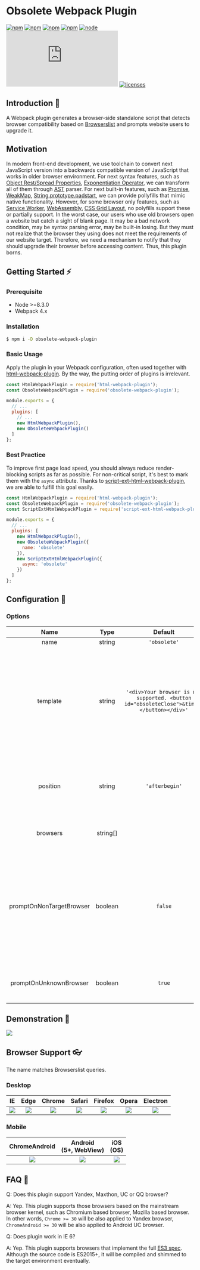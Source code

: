 # Obsolete Webpack Plugin

[![npm](https://img.shields.io/circleci/project/github/ElemeFE/obsolete-webpack-plugin.svg)](https://circleci.com/gh/ElemeFE/obsolete-webpack-plugin) [![npm](https://ci.appveyor.com/api/projects/status/github/ElemeFE/obsolete-webpack-plugin?svg=true)](https://ci.appveyor.com/project/chikara-chan/obsolete-webpack-plugin) [![npm](https://img.shields.io/codecov/c/github/ElemeFE/obsolete-webpack-plugin.svg)](https://codecov.io/github/ElemeFE/obsolete-webpack-plugin) [![npm](https://img.shields.io/npm/v/obsolete-webpack-plugin.svg)](https://npmjs.com/package/obsolete-webpack-plugin) [![node](https://img.shields.io/node/v/obsolete-webpack-plugin.svg)](https://nodejs.org) [![npm](https://img.badgesize.io/https://unpkg.com/obsolete-web/dist/obsolete.min.js?compression=gzip)](https://unpkg.com/obsolete-web/dist/obsolete.min.js) [![licenses](https://img.shields.io/npm/l/obsolete-webpack-plugin.svg)](https://gitlab.alibaba-inc.com/eleme-fe-lpd/obsolete-webpack-plugin/blob/master/LICENSE)

## Introduction :low_brightness:

A Webpack plugin generates a browser-side standalone script that detects browser compatibility based on [Browserslist](https://github.com/browserslist/browserslist) and prompts website users to upgrade it.

## Motivation

In modern front-end development, we use toolchain to convert next JavaScript version into a backwards compatible version of JavaScript that works in older browser environment. For next syntax features, such as [Object Rest/Spread Properties](https://tc39.github.io/proposal-object-rest-spread/), [Exponentiation Operator](http://rwaldron.github.io/exponentiation-operator/), we can transform all of them through [AST](https://astexplorer.net/) parser. For next built-in features, such as [Promise](https://tc39.github.io/ecma262/#sec-promise-objects), [WeakMap](https://tc39.github.io/ecma262/#sec-weakmap-objects), [String.prototype.padstart](https://tc39.github.io/ecma262/#sec-string.prototype.padstart), we can provide pollyfills that mimic native functionality. However, for some browser only features, such as [Service Worker](https://w3c.github.io/ServiceWorker/), [WebAssembly](https://webassembly.github.io/spec/js-api/), [CSS Grid Layout](https://drafts.csswg.org/css-grid/), no polyfills support these or partially support. In the worst case, our users who use old browsers open a website but catch a sight of blank page. It may be a bad network condition, may be syntax parsing error, may be built-in losing. But they must not realize that the browser they using does not meet the requirements of our website target. Therefore, we need a mechanism to notify that they should upgrade their browser before accessing content. Thus, this plugin borns.

## Getting Started :zap:

### Prerequisite

- Node >=8.3.0
- Webpack 4.x

### Installation

```sh
$ npm i -D obsolete-webpack-plugin
```

### Basic Usage

Apply the plugin in your Webpack configuration, often used together with [html-webpack-plugin](https://github.com/jantimon/html-webpack-plugin). By the way, the putting order of plugins is irrelevant.

```js
const HtmlWebpackPlugin = require('html-webpack-plugin');
const ObsoleteWebpackPlugin = require('obsolete-webpack-plugin');

module.exports = {
  // ...
  plugins: [
    // ...
    new HtmlWebpackPlugin(),
    new ObsoleteWebpackPlugin()
  ]
};
```

### Best Practice

To improve first page load speed, you should always reduce render-blocking scripts as far as possible. For non-critical script, it's best to mark them with the `async` attribute. Thanks to [script-ext-html-webpack-plugin](https://github.com/numical/script-ext-html-webpack-plugin), we are able to fulfill this goal easily.

```js
const HtmlWebpackPlugin = require('html-webpack-plugin');
const ObsoleteWebpackPlugin = require('obsolete-webpack-plugin');
const ScriptExtHtmlWebpackPlugin = require('script-ext-html-webpack-plugin');

module.exports = {
  // ...
  plugins: [
    new HtmlWebpackPlugin(),
    new ObsoleteWebpackPlugin({
      name: 'obsolete'
    }),
    new ScriptExtHtmlWebpackPlugin({
      async: 'obsolete'
    })
  ]
};
```

## Configuration :book:

### Options

| Name | Type | Default | Description
| :-: | :-: | :-: | :-:
| name | string | `'obsolete'` | The chunk name.
| template | string | `'<div>Your browser is not supported. <button id="obsoleteClose">&times;</button></div>'` | The prompt html template. It accepts any document fragment. E.g., `'<style>...</style><div>...</div><script>...</script>'`. Specially, the template will be removed when a node with attribute `id="obsoleteClose"` is clicked.
| position | string | `'afterbegin'` | If set `'afterbegin'`, the template will be injected into the start of body. <br>If set `'beforeend'`, the template will be injected into the end of body.
| browsers | string[] | | Browsers to support, overriding global browserslist configuration.
| promptOnNonTargetBrowser | boolean | `false` | If the current browser useragent doesn't match one of the target browsers, it's considered as unsupported. Thus, the prompt will be shown. E.g, your browserslist configuration is `ie > 8`, by default, the prompt won't be shown on Chrome or Safari browser.
| promptOnUnknownBrowser | boolean | `true` | If the current browser useragent is unknown, the prompt will be shown.

## Demonstration :art:

![](https://fuss10.elemecdn.com/c/ee/57a564fb6b64c7cf8cf3ac37293c9gif.gif)

## Browser Support :eyeglasses:

The name matches Browserslist queries.

### Desktop

IE | Edge | Chrome | Safari | Firefox | Opera | Electron 
:-: | :-: | :-: | :-: | :-: | :-: | :-:
![](https://cdnjs.cloudflare.com/ajax/libs/browser-logos/46.1.0/archive/internet-explorer_9-11/internet-explorer_9-11_64x64.png) | ![](https://cdnjs.cloudflare.com/ajax/libs/browser-logos/46.1.0/edge/edge_64x64.png) | ![](https://cdnjs.cloudflare.com/ajax/libs/browser-logos/46.1.0/chrome/chrome_64x64.png) | ![](https://cdnjs.cloudflare.com/ajax/libs/browser-logos/46.1.0/safari/safari_64x64.png) | ![](https://cdnjs.cloudflare.com/ajax/libs/browser-logos/46.1.0/firefox/firefox_64x64.png) | ![](https://cdnjs.cloudflare.com/ajax/libs/browser-logos/46.1.0/opera/opera_64x64.png) | ![](https://cdnjs.cloudflare.com/ajax/libs/browser-logos/46.1.0/electron/electron_64x64.png)

### Mobile

ChromeAndroid | Android<br>(5+, WebView) | iOS<br>(OS)
:-: | :-: | :-:
![](https://cdnjs.cloudflare.com/ajax/libs/browser-logos/46.1.0/chrome/chrome_64x64.png) | ![](https://cdnjs.cloudflare.com/ajax/libs/browser-logos/46.1.0/android-webview-beta/android-webview-beta_64x64.png) | ![](https://cdnjs.cloudflare.com/ajax/libs/browser-logos/46.1.0/safari-ios/safari-ios_64x64.png)

## FAQ :tea:

Q: Does this plugin support Yandex, Maxthon, UC or QQ browser?

A: Yep. This plugin supports those browsers based on the mainstream browser kernel, such as Chromium based browser, Mozilla based browser. In other words, `Chrome >= 30` will be also applied to Yandex browser, `ChromeAndroid >= 30` will be also applied to Android UC browser.

Q: Does plugin work in IE 6?

A: Yep. This plugin supports browsers that implement the full [ES3 spec](https://www-archive.mozilla.org/js/language/E262-3.pdf). Although the source code is ES2015+, it will be compiled and shimmed to the target environment eventually.

<!-- ## External Links :anchor: -->

